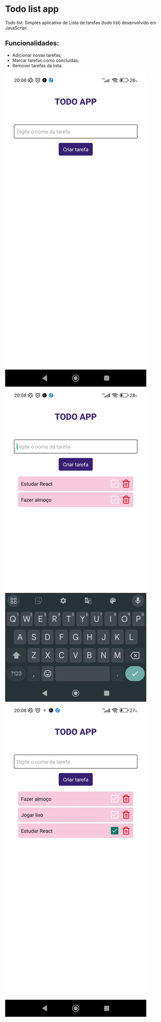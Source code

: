 # Todo list app
Todo list: Simples aplicativo de Lista de tarefas (todo list) desenvolvido em JavaScript.

## Funcionalidades:
- Adicionar novas tarefas;
- Marcar tarefas como concluídas;
- Remover tarefas da lista.

<img src="https://raw.githubusercontent.com/Nathaliaraphaella/todo-react-native/main/src/assets/1.jpg"/>

<img src="https://raw.githubusercontent.com/Nathaliaraphaella/todo-react-native/main/src/assets/2.jpg"/>

<img src="https://raw.githubusercontent.com/Nathaliaraphaella/todo-react-native/main/src/assets/3.jpg"/>